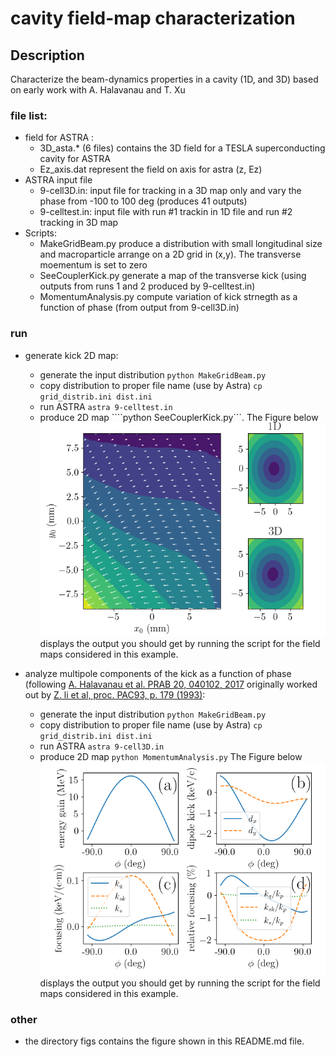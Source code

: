
# cavity field-map characterization


## Description
Characterize the beam-dynamics properties in a cavity (1D, and 3D) based on early work with A. Halavanau and T. Xu
		            
### file list:
- field for ASTRA : 
   - 3D_asta.* (6 files) contains the 3D field for a TESLA superconducting cavity for ASTRA
   - Ez_axis.dat represent the field on axis for astra (z, Ez)
- ASTRA input file
   - 9-cell3D.in: input file for tracking in a 3D map only and vary the phase from -100 to 100 deg (produces 41 outputs)
   - 9-celltest.in: input file with run #1 trackin in 1D file and run #2 tracking in 3D map 
 - Scripts:
   - MakeGridBeam.py  produce a distribution with small longitudinal size and macroparticle arrange on a 2D grid in (x,y). The transverse moementum is set to zero
   - SeeCouplerKick.py generate a map of the transverse kick (using outputs from runs 1 and 2 produced by 9-celltest.in) 
   - MomentumAnalysis.py compute variation of kick strnegth as a function of phase (from output from 9-cell3D.in)
   
### run
- generate kick 2D map:
   - generate the input distribution ```python MakeGridBeam.py```
   - copy distribution to proper file name (use by Astra) ```cp grid_distrib.ini dist.ini```
   - run ASTRA  ```astra 9-celltest.in```
   - produce 2D map ````python SeeCouplerKick.py```. The Figure below ![2D map of the transverse kick](./figs/couplerKick2dMap.png) displays the output you should get by running the script for the field maps considered in this example. 

- analyze multipole components of the kick as a function of phase (following [A. Halavanau et al. PRAB 20, 040102, 2017](https://journals.aps.org/prab/abstract/10.1103/PhysRevAccelBeams.20.040102) originally worked out by [Z. li et al, proc. PAC93, p. 179 (1993)](https://epaper.kek.jp/p93/PDF/PAC1993_0179.PDF):
   - generate the input distribution ```python MakeGridBeam.py```
   - copy distribution to proper file name (use by Astra) ```cp grid_distrib.ini dist.ini```
   - run ASTRA  ```astra 9-cell3D.in```
   - produce 2D map ```python MomentumAnalysis.py``` The Figure below ![momentum decomposition](./figs/momentumDecomposition.png) displays the output you should get by running the script for the field maps considered in this example.  

### other
- the directory figs contains the figure shown in this README.md file. 
